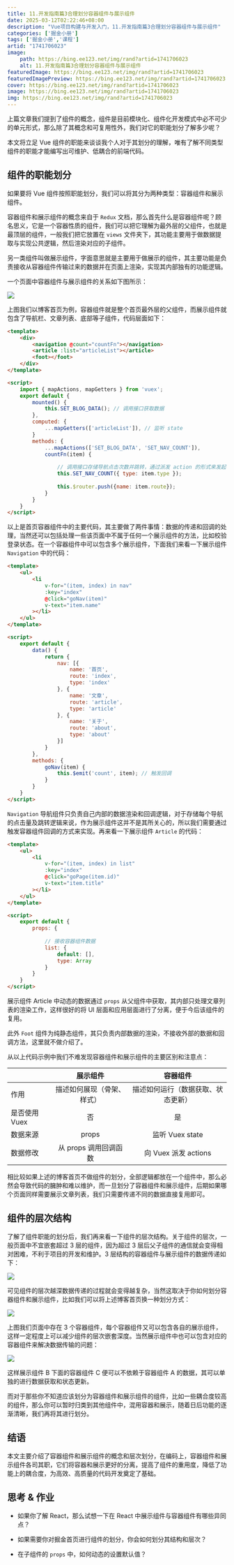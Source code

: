 ```yaml
---
title: 11.开发指南篇3合理划分容器组件与展示组件
date: 2025-03-12T02:22:46+08:00
description: "Vue项目构建与开发入门，11.开发指南篇3合理划分容器组件与展示组件"
categories: ['掘金小册']
tags: ['掘金小册','课程']
artid: "1741706023"
image:
    path: https://bing.ee123.net/img/rand?artid=1741706023
    alt: 11.开发指南篇3合理划分容器组件与展示组件
featuredImage: https://bing.ee123.net/img/rand?artid=1741706023
featuredImagePreview: https://bing.ee123.net/img/rand?artid=1741706023
cover: https://bing.ee123.net/img/rand?artid=1741706023
image: https://bing.ee123.net/img/rand?artid=1741706023
img: https://bing.ee123.net/img/rand?artid=1741706023
---
```




上篇文章我们提到了组件的概念，组件是目前模块化、组件化开发模式中必不可少的单元形式，那么除了其概念和可复用性外，我们对它的职能划分了解多少呢？

本文将立足 Vue 组件的职能来谈谈我个人对于其划分的理解，唯有了解不同类型组件的职能才能编写出可维护、低耦合的前端代码。

## 组件的职能划分

如果要将 Vue 组件按照职能划分，我们可以将其分为两种类型：容器组件和展示组件。

容器组件和展示组件的概念来自于 `Redux` 文档，那么首先什么是容器组件呢？顾名思义，它是一个容器性质的组件，我们可以把它理解为最外层的父组件，也就是最顶层的组件，一般我们把它放置在 `views` 文件夹下，其功能主要用于做数据提取与实现公共逻辑，然后渲染对应的子组件。

另一类组件叫做展示组件，字面意思就是主要用于做展示的组件，其主要功能是负责接收从容器组件传输过来的数据并在页面上渲染，实现其内部独有的功能逻辑。

一个页面中容器组件与展示组件的关系如下图所示：

![](https://p1-jj.byteimg.com/tos-cn-i-t2oaga2asx/gold-user-assets/2018/8/13/16533670555c3f00~tplv-t2oaga2asx-image.image)

上图我们以博客首页为例，容器组件就是整个首页最外层的父组件，而展示组件就包含了导航栏、文章列表、底部等子组件，代码层面如下：

```html
<template>
    <div>
        <navigation @count="countFn"></navigation>
        <article :list="articleList"></article>
        <foot></foot>
    </div>
</template>

<script>
    import { mapActions, mapGetters } from 'vuex';
    export default {
        mounted() {
            this.SET_BLOG_DATA(); // 调用接口获取数据
        },
        computed: {
            ...mapGetters(['articleList']), // 监听 state
        }
        methods: {
            ...mapActions(['SET_BLOG_DATA', 'SET_NAV_COUNT']),
            countFn(item) {
            
                // 调用接口存储导航点击次数并跳转，通过派发 action 的形式来发起 state 变化
                this.SET_NAV_COUNT({ type: item.type });
                
                this.$router.push({name: item.route});
            }
        }
    }
</script>
```

以上是首页容器组件中的主要代码，其主要做了两件事情：数据的传递和回调的处理，当然还可以包括处理一些该页面中不属于任何一个展示组件的方法，比如校验登录状态。在一个容器组件中可以包含多个展示组件，下面我们来看一下展示组件 `Navigation` 中的代码：

```html
<template>
    <ul>
        <li 
            v-for="(item, index) in nav"
            :key="index"
            @click="goNav(item)"
            v-text="item.name"
        ></li>
    </ul>
</template>

<script>
    export default {
        data() {
            return {
                nav: [{
                    name: '首页',
                    route: 'index',
                    type: 'index'
                }, {
                    name: '文章',
                    route: 'article',
                    type: 'article' 
                }, {
                    name: '关于',
                    route: 'about',
                    type: 'about' 
                }]
            }
        },
        methods: {
            goNav(item) {
                this.$emit('count', item); // 触发回调
            }
        }
    }
</script>
```

`Navigation` 导航组件只负责自己内部的数据渲染和回调逻辑，对于存储每个导航的点击量及跳转逻辑来说，作为展示组件这并不是其所关心的，所以我们需要通过触发容器组件回调的方式来实现。再来看一下展示组件 `Article` 的代码：

```html
<template>
    <ul>
        <li 
            v-for="(item, index) in list"
            :key="index"
            @click="goPage(item.id)"
            v-text="item.title"
        ></li>
    </ul>
</template>

<script>
    export default {
        props: {
        
            // 接收容器组件数据
            list: {
                default: [],
                type: Array
            }
        }
    }
</script>
```
展示组件 Article 中动态的数据通过 `props` 从父组件中获取，其内部只处理文章列表的渲染工作，这样很好的将 UI 层面和应用层面进行了分离，便于今后该组件的复用。

此外 `Foot` 组件为纯静态组件，其只负责内部数据的渲染，不接收外部的数据和回调方法，这里就不做介绍了。

从以上代码示例中我们不难发现容器组件和展示组件的主要区别和注意点：

|    |     展示组件      |  容器组件 |
|----------|:-------------:|:------:|
| 作用	 |  描述如何展现（骨架、样式） | 描述如何运行（数据获取、状态更新） |
| 是否使用 Vuex |    否   |  是 |
| 数据来源 | props |    监听 Vuex state |
| 数据修改 | 从 props 调用回调函数 | 向 Vuex 派发 actions |

相比较如果上述的博客首页不做组件的划分，全部逻辑都放在一个组件中，那么必然会导致代码的臃肿和难以维护，而一旦划分了容器组件和展示组件，后期如果哪个页面同样需要展示文章列表，我们只需要传递不同的数据直接复用即可。


## 组件的层次结构

了解了组件职能的划分后，我们再来看一下组件的层次结构。关于组件的层次，一般页面中不宜嵌套超过 3 层的组件，因为超过 3 层后父子组件的通信就会变得相对困难，不利于项目的开发和维护。3 层结构的容器组件与展示组件的数据传递如下：

![](https://p1-jj.byteimg.com/tos-cn-i-t2oaga2asx/gold-user-assets/2018/8/14/165387907893eb84~tplv-t2oaga2asx-image.image)

可见组件的层次越深数据传递的过程就会变得越复杂，当然这取决于你如何划分容器组件和展示组件，比如我们可以将上述博客首页换一种划分方式：

![](https://p1-jj.byteimg.com/tos-cn-i-t2oaga2asx/gold-user-assets/2018/8/14/1653884e4abef22f~tplv-t2oaga2asx-image.image)

上图我们页面中存在 3 个容器组件，每个容器组件又可以包含各自的展示组件，这样一定程度上可以减少组件的层次嵌套深度。当然展示组件中也可以包含对应的容器组件来解决数据传输的问题：

![](https://p1-jj.byteimg.com/tos-cn-i-t2oaga2asx/gold-user-assets/2018/8/14/165388d3df0a32c5~tplv-t2oaga2asx-image.image)

这样展示组件 B 下面的容器组件 C 便可以不依赖于容器组件 A 的数据，其可以单独的进行数据获取和状态更新。

而对于那些你不知道应该划分为容器组件和展示组件的组件，比如一些耦合度较高的组件，那么你可以暂时归类到其他组件中，混用容器和展示，随着日后功能的逐渐清晰，我们再将其进行划分。


## 结语

本文主要介绍了容器组件和展示组件的概念和层次划分，在编码上，容器组件和展示组件各司其职，它们将容器和展示更好的分离，提高了组件的重用度，降低了功能上的耦合度，为高效、高质量的代码开发奠定了基础。

## 思考 & 作业

* 如果你了解 React，那么试想一下在 React 中展示组件与容器组件有哪些异同点？

* 如果需要你对掘金首页进行组件的划分，你会如何划分其结构和层次？

* 在子组件的 `props` 中，如何动态的设置默认值？